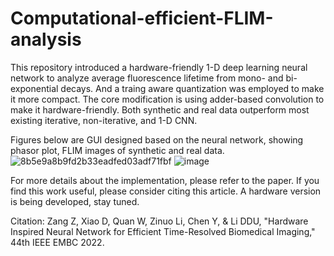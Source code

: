 # Computational-efficient-FLIM-analysis

This repository introduced a hardware-friendly 1-D deep learning neural network to analyze average fluorescence lifetime from mono- and bi-exponential decays. And a traing aware quantization was employed to make it more compact. The core modification is using adder-based convolution to make it hardware-friendly. Both synthetic and real data outperform most existing iterative, non-iterative, and 1-D CNN.
 
Figures below are GUI designed based on the neural network, showing phasor plot, FLIM images of synthetic and real data.  
![8b5e9a8b9fd2b33eadfed03adf71fbf](https://user-images.githubusercontent.com/35866553/158862457-3729c52d-cbf1-41f1-9694-45fdb20e0999.jpg)
![image](https://user-images.githubusercontent.com/35866553/160491286-af61dea6-e418-4c23-aa20-ee7433dc1fc7.png)

For more details about the implementation, please refer to the paper. If you find this work useful, please consider citing this article. A hardware version is being developed, stay tuned. 

Citation:
Zang Z, Xiao D, Quan W, Zinuo Li, Chen Y, & Li DDU, "Hardware Inspired Neural Network for Efficient Time-Resolved Biomedical Imaging," 44th IEEE EMBC 2022.
